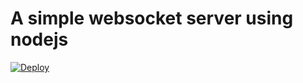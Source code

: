 # A simple websocket server using nodejs


[![Deploy](https://www.herokucdn.com/deploy/button.svg)](https://heroku.com/deploy?template=https://github.com/Kunal2019/ws_wh_njs)
